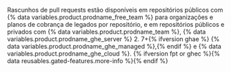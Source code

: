 Rascunhos de pull requests estão disponíveis em repositórios públicos com {% data variables.product.prodname_free_team %} para organizações e planos de cobrança de legados por repositório, e em repositórios públicos e privados com {% data variables.product.prodname_team %}, {% data variables.product.prodname_ghe_server %} 2. 7+{% ifversion ghae %} {% data variables.product.prodname_ghe_managed %},{% endif %} e {% data variables.product.prodname_ghe_cloud %}. {% ifversion fpt or ghec %}{% data reusables.gated-features.more-info %}{% endif %}
